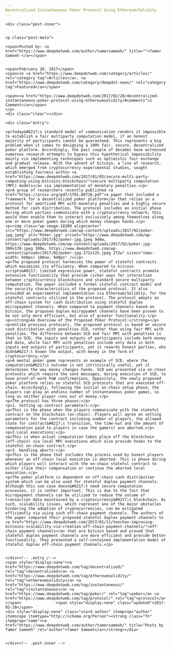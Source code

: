```yaml
---
Decentralized Instantaneous Poker Protocol Using Ethereum/Solidity
---
```

<article class="post-listing post-18375 post type-post status-publish format-standard has-post-thumbnail hentry category-deepdot-news tag-decentralized tag-ethereumsolidity tag-instantaneous tag-poker tag-protocol">
    
    <div class="post-inner">
    
    
    <p class="post-meta">
    
    <span>Posted by: <a href="https://www.deepdotweb.com/author/tamersameeh/" title="">Tamer Sameeh </a></span>
    
    
    <span>February 28, 2017</span>
    <span>in <a href="https://www.deepdotweb.com/category/articles/" rel="category tag">Articles</a>, <a href="https://www.deepdotweb.com/category/deepdot-news/" rel="category tag">Featured</a></span>
    
    <span><a href="https://www.deepdotweb.com/2017/02/28/decentralized-instantaneous-poker-protocol-using-ethereumsolidity/#comments">1 Comment</a></span>
    </p>
    <div class="clear"></div>
    
    <div class="entry">
    
    <p>Today&#8217;s standard model of communication renders it impossible to establish a fair multiparty computation model, if an honest majority of participants cannot be guaranteed. This represents a big problem when it comes to designing a 100% fair, secure, decentralized poker platform. Accordingly, the past couple of decades have witnessed numerous research attempts to bypass this hypothetical impossibility mainly via implementing techniques such as optimistic fair exchange and gradual release. With the advent of bitcoin, a line of research, which emerged from cryptocurrency experimental studies, sought establishing fairness within <a href="https://www.deepdotweb.com/2017/01/05/secure-multi-party-computing-using-bitcoins-blockchain/">secure multiparty computation (MPC) models</a> via implementation of monetary penalties.</p>
    <p>A group of researchers recently published <a href="https://arxiv.org/pdf/1701.06726.pdf">a paper that included a framework for a decentralized poker platform</a> that relies on a protocol for amortized MPC with monetary penalties and a highly secure method for cash distribution. The protocol includes an initial phase during which parties communicate with a cryptocurrency network; this would then enable them to interact exclusively among themselves along one or more poker games during which money changes hands.</p>
    <p><img class="wp-image-18380 aligncenter" src="https://www.deepdotweb.com/wp-content/uploads/2017/02/poker-jpg.jpeg" alt="Poker.jpg" srcset="https://www.deepdotweb.com/wp-content/uploads/2017/02/poker-jpg.jpeg 940w, https://www.deepdotweb.com/wp-content/uploads/2017/02/poker-jpg-300x139.jpeg 300w, https://www.deepdotweb.com/wp-content/uploads/2017/02/poker-jpg-272x125.jpeg 272w" sizes="(max-width: 940px) 100vw, 940px" /></p>
    <p>The proposed protocol harnesses the power of stateful contracts which maximizes its efficiency. When compared to bitcoin scripts&#8217; limited expressive power, stateful contracts promote extensive functionality that provide richer ways for interaction between cryptocurrency blockchains and standard secure multiparty computation. The paper included a formal stateful contract model and the security characteristics of the proposed protocol. It also provided an experimental implementation via Ethereum/Solidity, for the stateful contracts utilized in the protocol. The protocol adopts an off-chain system for cash distribution using stateful duplex micropayment channels. When compared to payment channels based on bitcoin, the proposed duplex micropyamet channels have been proven to be not only more efficient, but also of greater functionality.</p>
    <p><strong>An Overview of the Proposed Poker Protocol:</strong></p>
    <p>Unlike previous protocols, the proposed protocol is based on secure cash distribution with penalties SCD, rather than using fair MPC with penalties. The difference between SCD and fair MPC with penalties is that in SCD, the inputs and outputs of participants include both money and data, while fair MPC with penalties include only data in both inputs and outputs of participants, yet it rewards honest parties, who didn&#8217;t known the output, with money in the form of cryptocurrency.</p>
    <p>A mental poker game represents an example of SCD, where the computation&#8217;s outcome is not intrinsically useful, yet it determines the way money changes hands. SCD was presented via on-chain protocols which require the sent messages, during execution of SCD, to have proof-of-work PoW confirmations. Oppositely, the newly proposed poker platform relies on stateful SCD protocols that are executed off-chain. Accordingly, following the initial on-chain setup phase, the players can play an endless number of instantaneous poker games, so long as neither player runs out of money.</p>
    <p>The protocol has three phases:</p>
    <p>1. Setting up contract parameters:</p>
    <p>This is the phase when the players communicate with the stateful contract on the blockchain (on-chain). Players will agree on setting parameters for the contract including number of players, the allowed state for contract&#8217;s transition, the time-out and the amount of compensation paid to players in case the game(s) are aborted.</p>
    <p>2.Local executions:</p>
    <p>This is when actual computation takes place off the blockchain (off-chain) via local MPC executions which also provide hooks to the stateful on-chain contract.</p>
    <p>3. Handling aborts:</p>
    <p>This is the phase that includes the process used by honest players whenever an off-chain local execution is aborted. This is phase during which players will interact with the on-chain stateful contract to either claim their compensation or continue the aborted local execution.</p>
    <p>The poker platform is dependent on off-chain cash distribution system which can be also used for stateful duplex payment channels. Although this use case doesn&#8217;t need secure computation processes, it is rather important. This is due to the fact that micropayment channels can be utilized to reduce the volume of transaction data maintained by a cryptocurrency&#8217;s blockchain. As such, scalability issues, which represent one of the major obstacles hindering the adoption of cryptocurrencies, can be mitigated efficiently via using such off-chain payment channels. The authors of the paper compared their proposed stateful duplex payment channels to <a href="https://www.deepdotweb.com/2017/01/11/teechan-improving-bitcoins-scalability-via-creation-off-chain-payment-channels/">off-chain payment channels</a> that are bitcoin based and proved that stateful duplex payment channels are more efficient and provide better functionality. They presented a self-contained implementation model of stateful duplex off-chain payment channels.</p>
    
    
    </div><!-- .entry /-->
    <span style="display:none"><a href="https://www.deepdotweb.com/tag/decentralized/" rel="tag">decentralized</a> <a href="https://www.deepdotweb.com/tag/ethereumsolidity/" rel="tag">ethereumsolidity</a> <a href="https://www.deepdotweb.com/tag/instantaneous/" rel="tag">instantaneous</a> <a href="https://www.deepdotweb.com/tag/poker/" rel="tag">poker</a> <a href="https://www.deepdotweb.com/tag/protocol/" rel="tag">protocol</a></span>				<span style="display:none" class="updated">2017-02-28</span>
    <div style="display:none" class="vcard author" itemprop="author" itemscope itemtype="http://schema.org/Person"><strong class="fn" itemprop="name"><a href="https://www.deepdotweb.com/author/tamersameeh/" title="Posts by Tamer Sameeh" rel="author">Tamer Sameeh</a></strong></div>
    
    
    </div><!-- .post-inner -->
</article><!-- .post-listing -->


